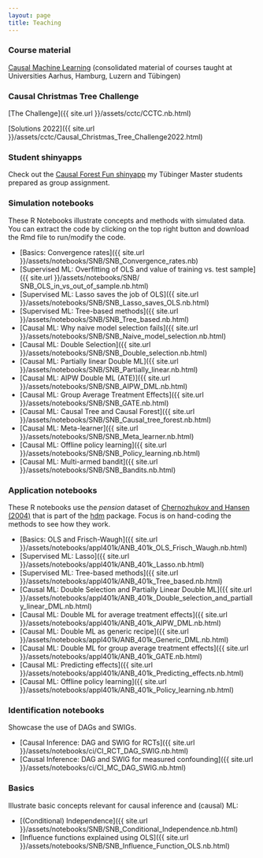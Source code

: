 ```yaml
---
layout: page
title: Teaching
---
```


### Course material

[Causal Machine Learning](https://github.com/MCKnaus/causalML-teaching) (consolidated material of courses taught at Universities Aarhus, Hamburg, Luzern and Tübingen)

### Causal Christmas Tree Challenge
[The Challenge]({{ site.url }}/assets/cctc/CCTC.nb.html)

[Solutions 2022]({{ site.url }}/assets/cctc/Causal_Christmas_Tree_Challenge2022.html)

### Student shinyapps

Check out the [Causal Forest Fun shinyapp](https://marenbmg.shinyapps.io/causalForest/) my Tübinger Master students prepared as group assignment.


### Simulation notebooks

These R Notebooks illustrate concepts and methods with simulated data. You can extract the code by clicking on the top right button and download the Rmd file to run/modify the code.

- [Basics: Convergence rates]({{ site.url }}/assets/notebooks/SNB/SNB_Convergence_rates.nb)
- [Supervised ML: Overfitting of OLS and value of training vs. test sample]({{ site.url }}/assets/notebooks/SNB/
SNB_OLS_in_vs_out_of_sample.nb.html)
- [Supervised ML: Lasso saves the job of OLS]({{ site.url }}/assets/notebooks/SNB/SNB_Lasso_saves_OLS.nb.html)
- [Supervised ML: Tree-based methods]({{ site.url }}/assets/notebooks/SNB/SNB_Tree_based.nb.html)
- [Causal ML: Why naive model selection fails]({{ site.url }}/assets/notebooks/SNB/SNB_Naive_model_selection.nb.html)
- [Causal ML: Double Selection]({{ site.url }}/assets/notebooks/SNB/SNB_Double_selection.nb.html)
- [Causal ML: Partially linear Double ML]({{ site.url }}/assets/notebooks/SNB/SNB_Partially_linear.nb.html)
- [Causal ML: AIPW Double ML (ATE)]({{ site.url }}/assets/notebooks/SNB/SNB_AIPW_DML.nb.html)
- [Causal ML: Group Average Treatment Effects]({{ site.url }}/assets/notebooks/SNB/SNB_GATE.nb.html)
- [Causal ML: Causal Tree and Causal Forest]({{ site.url }}/assets/notebooks/SNB/SNB_Causal_tree_forest.nb.html)
- [Causal ML: Meta-learner]({{ site.url }}/assets/notebooks/SNB/SNB_Meta_learner.nb.html)
- [Causal ML: Offline policy learning]({{ site.url }}/assets/notebooks/SNB/SNB_Policy_learning.nb.html)
- [Causal ML: Multi-armed bandit]({{ site.url }}/assets/notebooks/SNB/SNB_Bandits.nb.html)


### Application notebooks 

These R notebooks use the *pension* dataset of [Chernozhukov and Hansen (2004)](https://doi.org/10.1162/0034653041811734) that is part of the [hdm](https://cran.r-project.org/web/packages/hdm/index.html) package. Focus is on hand-coding the methods to see how they work.

- [Basics: OLS and Frisch-Waugh]({{ site.url }}/assets/notebooks/appl401k/ANB_401k_OLS_Frisch_Waugh.nb.html)
- [Supervised ML: Lasso]({{ site.url }}/assets/notebooks/appl401k/ANB_401k_Lasso.nb.html)
- [Supervised ML: Tree-based methods]({{ site.url }}/assets/notebooks/appl401k/ANB_401k_Tree_based.nb.html)
- [Causal ML: Double Selection and Partially Linear Double ML]({{ site.url }}/assets/notebooks/appl401k/ANB_401k_Double_selection_and_partially_linear_DML.nb.html)
- [Causal ML: Double ML for average treatment effects]({{ site.url }}/assets/notebooks/appl401k/ANB_401k_AIPW_DML.nb.html)
- [Causal ML: Double ML as generic recipe]({{ site.url }}/assets/notebooks/appl401k/ANB_401k_Generic_DML.nb.html)
- [Causal ML: Double ML for group average treatment effects]({{ site.url }}/assets/notebooks/appl401k/ANB_401k_GATE.nb.html)
- [Causal ML: Predicting effects]({{ site.url }}/assets/notebooks/appl401k/ANB_401k_Predicting_effects.nb.html)
- [Causal ML: Offline policy learning]({{ site.url }}/assets/notebooks/appl401k/ANB_401k_Policy_learning.nb.html)


### Identification notebooks

Showcase the use of DAGs and SWIGs.

- [Causal Inference: DAG and SWIG for RCTs]({{ site.url }}/assets/notebooks/ci/CI_RCT_DAG_SWIG.nb.html)
- [Causal Inference: DAG and SWIG for measured confounding]({{ site.url }}/assets/notebooks/ci/CI_MC_DAG_SWIG.nb.html)

### Basics

Illustrate basic concepts relevant for causal inference and (causal) ML:

- [(Conditional) Independence]({{ site.url }}/assets/notebooks/SNB/SNB_Conditional_Independence.nb.html)
- [Influence functions explained using OLS]({{ site.url }}/assets/notebooks/SNB/SNB_Influence_Function_OLS.nb.html)
